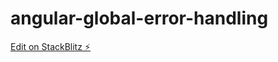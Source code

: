 # angular-global-error-handling

[Edit on StackBlitz ⚡️](https://stackblitz.com/edit/angular-global-error-handling)
